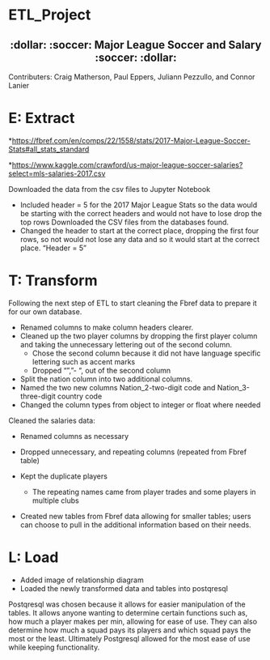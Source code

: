 # ETL_Project

<h2 align="center">:dollar: :soccer: Major League Soccer and Salary :soccer: :dollar:</h2>

Contributers: Craig Matherson, Paul Eppers, Juliann Pezzullo, and Connor Lanier

# E: Extract 
*https://fbref.com/en/comps/22/1558/stats/2017-Major-League-Soccer-Stats#all_stats_standard

*https://www.kaggle.com/crawford/us-major-league-soccer-salaries?select=mls-salaries-2017.csv

Downloaded the data from the csv files to Jupyter Notebook
*    Included header = 5 for the 2017 Major League Stats so the data would be starting with the correct headers and would not have to lose drop the top rows
Downloaded the CSV files from the databases found.
*    Changed the header to start at the correct place, dropping the first four rows, so not would not lose any data and so it would start at the correct place.
     “Header = 5”


# T: Transform
Following the next step of ETL to start cleaning the Fbref data to prepare it for our own database.
-    Renamed columns to make column headers clearer.
-    Cleaned up the two player columns by dropping the first player column and taking the unnecessary lettering out of the second column.
       - Chose the second column because it did not have language specific lettering such as accent marks
       - Dropped “”,”- “, out of the second column
-    Split the nation column into two additional columns. 
-    Named the two new columns Nation_2-two-digit code and Nation_3-three-digit country code
-    Changed the column types from object to integer or float where needed

Cleaned the salaries data:
-    Renamed columns as necessary 
-    Dropped unnecessary, and repeating columns (repeated from Fbref table)
-    Kept the duplicate players 
       - The repeating names came from player trades and some players in multiple clubs 
       
-    Created new tables from Fbref data allowing for smaller tables; users can choose to pull in the additional information based on their needs.


# L: Load
-    Added image of relationship diagram
-    Loaded the newly transformed data and tables into postqresql

Postqresql was chosen because it allows for easier manipulation of the tables. It allows anyone wanting to determine certain functions such as, how much a player makes per min, allowing for ease of use. They can also determine how much a squad pays its players and which squad pays the most or the least. Ultimately Postgresql allowed for the most ease of use while keeping functionality.
